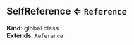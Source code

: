 <a name="SelfReference"></a>

## SelfReference ⇐ <code>Reference</code>
**Kind**: global class  
**Extends**: <code>Reference</code>  
